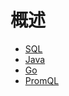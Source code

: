 # 概述

- [SQL](./sql.md)
- [Java](./sdk-libraries/java.md)
- [Go](./sdk-libraries/go.md)
- [PromQL](./prometheus.md)
